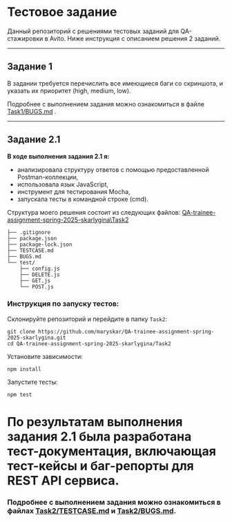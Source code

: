# Тестовое задание 
Данный репозиторий с решениями тестовых заданий для QA-стажировки в Avito.
Ниже инструкция с описанием решения 2 заданий.

---
## Задание 1
В задании требуется перечислить все имеющиеся баги со скриншота, и указать их приоритет (high, medium, low).   

Подробнее с выполнением задания можно ознакомиться в файле [Task1/BUGS.md](Task1/BUGS.md) .

---

## Задание 2.1 
**В ходе выполнения задания 2.1 я:**  
- анализировала структуру ответов с помощью предоставленной Postman-коллекции,  
- использовала язык JavaScript,  
- инструмент для тестирования Mocha,  
- запускала тесты в командной строке (cmd).  

Структура моего решения состоит из следующих файлов:
[QA-trainee-assignment-spring-2025-skarlygina\Task2](Task2/)
```
├── .gitignore
├── package.json
├── package-lock.json
├── TESTCASE.md
├── BUGS.md
└── test/
    ├── config.js
    ├── DELETE.js
    ├── GET.js
    └── POST.js
```
### Инструкция по запуску тестов:
Склонируйте репозиторий и перейдите в папку `Task2`:
```
git clone https://github.com/maryskar/QA-trainee-assignment-spring-2025-skarlygina.git
cd QA-trainee-assignment-spring-2025-skarlygina/Task2
```
Установите зависимости:
```
npm install
```
Запустите тесты:
```
npm test
```
# По результатам выполнения задания 2.1 была разработана тест-документация, включающая тест-кейсы и баг-репорты для REST API сервиса.
### Подробнее с выполнением задания можно ознакомиться в файлах [Task2/TESTCASE.md](Task2/TESTCASE.md) и [Task2/BUGS.md](Task2/BUGS.md).
